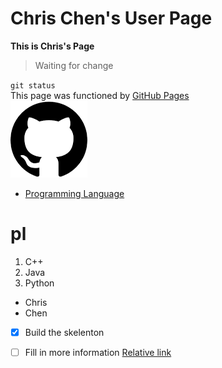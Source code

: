# Chris Chen's User Page
**This is Chris's Page**
>
> Waiting for change
> 
`git status`  
This page was functioned by [GitHub Pages](https://pages.github.com/)  
![](download.png)  
- [Programming Language](#pl)
# pl
1. C++
2. Java
3. Python
- Chris
- Chen
- [x] Build the skelenton
- [ ] Fill in more information
[Relative link](Page2.md)  

